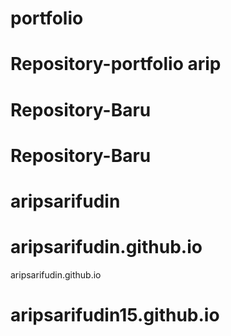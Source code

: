 # portfolio
# Repository-portfolio arip
# Repository-Baru
# Repository-Baru
# aripsarifudin
# aripsarifudin.github.io
aripsarifudin.github.io
# aripsarifudin15.github.io
